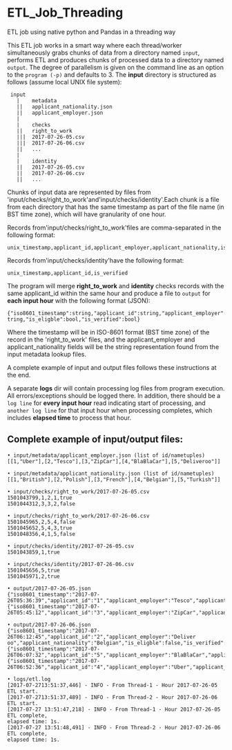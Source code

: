 # ETL_Job_Threading
ETL job using native python and Pandas in a threading way

This ETL job works in a smart way where each thread/worker simultaneously grabs chunks of data from a directory named ```input```, performs ETL and produces chunks of processed data to  a directory named ```output```.
The degree of parallelism is given on the command line as an option to the ```program (-p)``` and defaults to 3.
The **input** directory is structured as follows (assume local UNIX file system): 
```
 input
   |	metadata
   ||	applicant_nationality.json
   ||	applicant_employer.json
   |
   |	checks
   ||	right_to_work
   |||	2017-07-26-05.csv
   |||	2017-07-26-06.csv
   ||	...
   |
   |	identity
   ||	2017-07-26-05.csv
   ||	2017-07-26-06.csv
   ||	...
```
Chunks of input data are represented by files from 'input/checks/right_to_work'and'input/checks/identity'.Each chunk is a file from each directory that has the same timestamp as part of the file name (in BST time zone), which will have granularity of one hour.

Records from'input/checks/right_to_work'files are comma-separated in the following format:
    
    unix_timestamp,applicant_id,applicant_employer,applicant_nationality,is_eligble

Records from'input/checks/identity'have the following format:

    unix_timestamp,applicant_id,is_verified

The program will merge **right_to_work** and **identity** checks records with the same applicant_id within the same hour and produce a file to ```output``` for **each input hour** with the following format (JSON):

    {"iso8601_timestamp":string,"applicant_id":string,"applicant_employer":string,"applicant_nationality":s tring,"is_eligble":bool,"is_verified":bool}

Where the timestamp will be in ISO-8601 format (BST time zone) of the record in the 'right_to_work' files, and the applicant_employer and applicant_nationality fields will be the string representation found from the input metadata lookup files.

A complete example of input and output files follows these instructions at the end.

A separate **logs** dir will contain processing log files from program execution.
All errors/exceptions should be logged there. In addition, there should be a ```log line``` for **every input hour** read indicating start of processing, and ```another log line``` for that input hour when processing completes, which includes **elapsed time** to process that hour.

## Complete example of input/output files:


    • input/metadata/applicant_employer.json (list of id/nametuples)
    [[1,"Uber"],[2,"Tesco"],[3,"ZipCar"],[4,"BlaBlaCar"],[5,"Deliveroo"]]

    • input/metadata/applicant_nationality.json (list of id/nametuples)
    [[1,"British"],[2,"Polish"],[3,"French"],[4,"Belgian"],[5,"Turkish"]]

    • input/checks/right_to_work/2017-07-26-05.csv
    1501043799,1,2,1,true
    1501044312,3,3,2,false

    • input/checks/right_to_work/2017-07-26-06.csv
    1501045965,2,5,4,false
    1501045652,5,4,3,true
    1501048356,4,1,5,false

    • input/checks/identity/2017-07-26-05.csv
    1501043859,1,true

    • input/checks/identity/2017-07-26-06.csv
    1501045656,5,true
    1501045971,2,true

    • output/2017-07-26-05.json
    {"iso8601_timestamp":"2017-07-26T05:36:39","applicant_id":"1","applicant_employer":"Tesco","applicant_nationality":"British","is_eligble":true,"is_verified":true}
    {"iso8601_timestamp":"2017-07-26T05:45:12","applicant_id":"3","applicant_employer":"ZipCar","applicant_nationality":"Polish","is_eligble":false}

    • output/2017-07-26-06.json
    {"iso8601_timestamp":"2017-07-26T06:12:45","applicant_id":"2","applicant_employer":"Deliver oo","applicant_nationality":"Belgian","is_eligble":false,"is_verified":true}
    {"iso8601_timestamp":"2017-07-26T06:07:32","applicant_id":"5","applicant_employer":"BlaBlaCar","applicant_nationality":"French","is_eligble":true,"is_verified":true}
    {"iso8601_timestamp":"2017-07-26T06:52:36","applicant_id":"4","applicant_employer":"Uber","applicant_nationality":"Turkish","is_eligble":false}

    • logs/etl.log
    [2017-07-2713:51:37,446] - INFO - From Thread-1 - Hour 2017-07-26-05 ETL start.
    [2017-07-2713:51:37,489] - INFO - From Thread-2 - Hour 2017-07-26-06 ETL start.
    [2017-07-27 13:51:47,218] - INFO - From Thread-1 - Hour 2017-07-26-05 ETL complete,
    elapsed time: 1s.
    [2017-07-27 13:51:48,491] - INFO - From Thread-2 - Hour 2017-07-26-06 ETL complete,
    elapsed time: 1s.